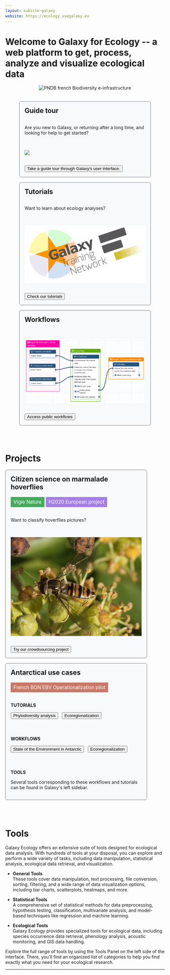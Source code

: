 ```yaml
---
layout: subsite-galaxy
website: https://ecology.usegalaxy.eu
---
```


# Welcome to **Galaxy for Ecology** -- a web platform to get, process, analyze and visualize ecological data

<center><img src="./assets/media//Galaxy-E-concarneau-team-2018-logo.gif" height="225px" alt="PNDB french Biodiversity e-infrastructure"/></center>
<br><br>

<div style="display:flex; gap:1rem; flex-wrap:wrap; justify-content:center; align-items:stretch;">

  <!-- CARD 1 -->
  <div style="flex:1 1 24rem; max-width:26rem; border:1px solid #6c757d; background:#f8f9fa; padding:1rem; border-radius:6px; box-sizing:border-box; display:flex; flex-direction:column;">
    <div class="card border-secondary bg-light mb-1 mx-1" style="display:flex; flex-direction:column; height:100%;">
      <div class="card-body" style="display:flex; flex-direction:column; flex:1;">
        <h2 class="card-title text-dark" style="margin-top: 0;">Guide tour</h2>
        <p class="card-text">Are you new to Galaxy, or returning after a long time, and looking for help to get started?</p>
        <img src="./assets/media/galaxy-eu.svg" style="max-width:100%; height:auto; margin:2rem 0;" />
        <div class="text-center" style="margin-top:auto;">
          <a href="https://ecology.usegalaxy.eu/tours/core.galaxy_ui" target="_blank">
            <button type="button" class="btn btn-primary btn-lg" style="white-space:normal; max-width:100%; display:inline-block;">Take a guide tour through Galaxy’s user interface.</button>
          </a>
        </div>
      </div>
    </div>
  </div>

  <!-- CARD 2 -->
  <div style="flex:1 1 24rem; max-width:26rem; border:1px solid #6c757d; background:#f8f9fa; padding:1rem; border-radius:6px; box-sizing:border-box; display:flex; flex-direction:column;">
    <div class="card border-secondary bg-light mb-1 mx-1" style="display:flex; flex-direction:column; height:100%;">
      <div class="card-body" style="display:flex; flex-direction:column; flex:1;">
        <h2 class="card-title text-dark" style="margin-top: 0;">Tutorials</h2>
        <p class="card-text">Want to learn about ecology analyses?</p>
        <img src="./assets/media/gtn_logo.png" style="max-width:100%; height:auto; margin:2rem 0;" />
        <div class="text-center" style="margin-top:auto;">
          <a href="https://training.galaxyproject.org/training-material/topics/ecology/" class="show-iframe" data-target="displayhere">
            <button type="button" class="btn btn-primary btn-lg" style="white-space:normal; max-width:100%; display:inline-block;">Check our tutorials</button>
          </a>
        </div>
      </div>
    </div>
  </div>

  <!-- CARD 3 -->
  <div style="flex:1 1 24rem; max-width:26rem; border:1px solid #6c757d; background:#f8f9fa; padding:1rem; border-radius:6px; box-sizing:border-box; display:flex; flex-direction:column;">
    <div class="card border-secondary bg-light mb-1 mx-1" style="display:flex; flex-direction:column; height:100%;">
      <div class="card-body" style="display:flex; flex-direction:column; flex:1;">
        <h2 class="card-title text-dark" style="margin-top: 0;">Workflows</h2>
        <img src="./assets/media/workflow3.png" style="max-width:100%; height:auto; margin:2rem 0;" />
        <div class="text-center" style="margin-top:auto;">
          <a href="https://ecology.usegalaxy.eu/workflows/list_published" target="_blank">
            <button type="button" class="btn btn-primary btn-lg" style="white-space:normal; max-width:100%; display:inline-block;">Access public workflows</button>
          </a>
        </div>
      </div>
    </div>
  </div>

</div>


<br><br>
<iframe id="displayhere" frameborder="0" style="display:none;" width="100%" height="700"></iframe>

# Projects

<div style="display:flex; gap:1rem; flex-wrap:wrap; margin-bottom:1rem; align-items:stretch;">
  <!-- CARD 1 -->
  <div style="flex:1 1 26rem; max-width:28rem; border:1px solid #6c757d; background:#f8f9fa; padding:1rem; border-radius:6px; box-sizing:border-box; display:flex; flex-direction:column;">
    <div class="card border-secondary bg-light mb-1 mx-1" style="display:flex; flex-direction:column; height:100%;">
      <div class="card-body" style="display:flex; flex-direction:column; flex:1;">
        <h2 class="card-title text-dark" style="margin-top: 0;">Citizen science on marmalade hoverflies</h2>
        <div style="margin:0.5rem 0;">
          <span class="badge" style="background-color:#46AA5D; color:white; font-size:0.95rem; padding:0.4em 0.6em;">Vigie Nature</span>
          <span class="badge" style="background-color:#A47FE3; color:white; font-size:0.95rem; padding:0.4em 0.6em;">H2020 European project</span>
        </div>
        <div style="margin-top: 1rem;">
          <p class="card-text">Want to classify hoverflies pictures?</p>
        </div>
        <img src="./assets/media/Example_image_task.jpg" style="max-width:100%; height:auto; margin:2rem 0;" />
        <div class="text-center" style="margin-top:auto;">
          <a href="https://usegalaxy.eu/gapars-experiment/" class="show-iframe" data-target="displayhere2">
            <button type="button" class="btn btn-primary btn-lg" style="white-space:normal; max-width:100%; display:inline-block;">Try our crowdsourcing project</button>
          </a>
        </div>
      </div>
    </div>
  </div>
  <!-- CARD 2 -->
  <div style="flex:1 1 26rem; max-width:28rem; border:1px solid #6c757d; background:#f8f9fa; padding:1rem; border-radius:6px; box-sizing:border-box; display:flex; flex-direction:column;">
    <div class="card border-secondary bg-light mb-1 mx-1" style="display: flex; flex-direction: column; height: 100%;">
        <div class="card-body" style="display: flex; flex-direction: column; flex: 1;">
            <h2 class="card-title text-dark" style="margin-top: 0;">Antarctical use cases</h2>
            <div style="margin:0.5rem 0;">
                <span class="badge" style="background-color:#C87967; color:white; font-size:0.95rem; padding:0.4em 0.6em;">French BON EBV Operationalization pilot</span>
            </div>
            <div style="margin-top: 1rem;">
                <p class="card-text" style="font-weight: bold;">TUTORIALS</p>
                <div style="display: flex; flex-wrap: wrap; gap: 0.75rem; margin-bottom: 1.5rem;">
                    <a href="https://training.galaxyproject.org/training-material/topics/ecology/tutorials/phylodiversity_workflow/tutorial.html" target="_blank">
                        <button type="button" class="btn btn-primary">Phylodiversity analysis</button>
                    </a>
                    <a href="https://training.galaxyproject.org/training-material/topics/ecology/tutorials/Ecoregionalization_tutorial/tutorial.html" target="_blank">
                        <button type="button" class="btn btn-primary">Ecoregionalization</button>
                    </a>
                </div>
            </div>
            <div style="margin-top: 1rem;">
                <p class="card-text" style="font-weight: bold;">WORKFLOWS</p>
                <div style="display: flex; flex-wrap: wrap; gap: 0.75rem; margin-bottom: 1.5rem;">
                    <a href="https://ecology.usegalaxy.eu/published/workflow?id=cab7b9bab4cddb0f" target="_blank">
                        <button type="button" class="btn btn-primary">State of the Environment in Antarctic</button>
                    </a>
                    <a href="https://training.galaxyproject.org/training-material/topics/ecology/tutorials/Ecoregionalization_tutorial/workflows/Ecoregionalization_workflow.html" target="_blank">
                        <button type="button" class="btn btn-primary">Ecoregionalization</button>
                    </a>
                </div>
            </div>
            <div style="margin-top: 1rem;">
                <p class="card-text" style="font-weight: bold;">TOOLS</p>
                <p class="card-text">Several tools corresponding to these workflows and tutorials can be found in Galaxy's left sidebar.</p>
            </div>
        </div>
    </div>
  </div>
</div>

<br><br>
<iframe id="displayhere2" frameborder="0" style="display:none;" width="100%" height="700"></iframe>


# Tools

Galaxy Ecology offers an extensive suite of tools designed for ecological data analysis. With hundreds of tools at your disposal, you can explore and perform a wide variety of tasks, including data manipulation, statistical analysis, ecological data retrieval, and visualization.

- **General Tools**   
These tools cover data manipulation, text processing, file conversion, sorting, filtering, and a wide range of data visualization options, including bar charts, scatterplots, heatmaps, and more.

- **Statistical Tools**  
A comprehensive set of statistical methods for data preprocessing, hypothesis testing, classification, multivariate analysis, and model-based techniques like regression and machine learning.

- **Ecological Tools**  
Galaxy Ecology provides specialized tools for ecological data, including species occurrence data retrieval, phenology analysis, acoustic monitoring, and GIS data handling.

Explore the full range of tools by using the Tools Panel on the left side of the interface. There, you’ll find an organized list of categories to help you find exactly what you need for your ecological research.

---

<script>
    document.addEventListener('DOMContentLoaded', function() {
        // Retrieve all links that trigger the display of the iframe
        const links = document.querySelectorAll('.show-iframe');
        
        links.forEach(link => {
            link.addEventListener('click', function(e) {
                e.preventDefault();// Prevent default behavior (navigate to another link)
                
                // Retrieve the target URL
                const targetUrl = link.getAttribute('href');
                
                // Hide all iframes
                const iframes = document.querySelectorAll('iframe');
                iframes.forEach(iframe => iframe.style.display = 'none');
                
                // Display the iframe corresponding to the clicked link
                const targetId = link.getAttribute('data-target');
                const targetIframe = document.getElementById(targetId);
                if (targetIframe) {
                    // Update the URL of the iframe with the target link
                    targetIframe.src = targetUrl;  // <-- Insert link into iframe
                    targetIframe.style.display = 'block';
                }
            });
        });
    });
</script>